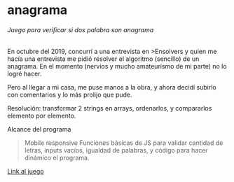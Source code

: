 # anagrama
###### Juego para verificar si dos palabra son anagrama

En octubre del 2019, concurrí a una entrevista en >Ensolvers y quien me hacía una entrevista me pidió resolver el algoritmo (sencillo) de un anagrama. En el momento (nervios y mucho amateurismo de mi parte) no lo logré hacer.

Pero al llegar a mi casa, me puse manos a la obra, y ahora decidí subirlo con comentarios y lo más prolijo que pude.

Resolución: transformar 2 strings en arrays, ordenarlos, y compararlos elemento por elemento.

Alcance del programa

>Mobile responsive
>Funciones básicas de JS para validar cantidad de letras, inputs vacíos, igualdad de palabras, y código para hacer dinámico el programa.

[Link al juego](https://rodriguezcravero.github.io/anagrama/)
